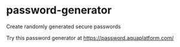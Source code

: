 # password-generator
Create randomly generated secure passwords

Try this password generator at https://password.aquaplatform.com/
